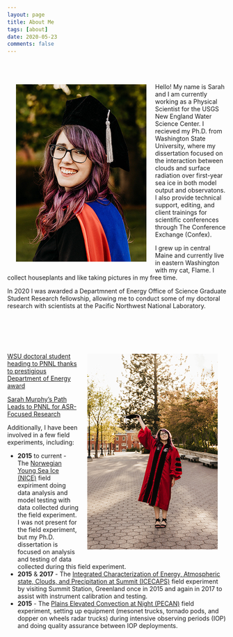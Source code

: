 ```yaml
---
layout: page
title: About Me
tags: [about]
date: 2020-05-23
comments: false
---
```

<br><br>
<img src = "Sarah2023-1699.jpeg" align = "left" style="margin:20px"><br>Hello! My name is Sarah and I am currently working as a Physical Scientist for the USGS New England Water Science Center. I recieved my Ph.D. from Washington State University, where my dissertation focused on the interaction between clouds and surface radiation over first-year sea ice in both model output and observatons. I also provide technical support, editing, and client trainings for scientific conferences through The Conference Exchange (Confex).

I grew up in central Maine and currently live in eastern Washington with my cat, Flame. I collect houseplants and like taking pictures in my free time.

In 2020 I was awarded a Departmnent of Energy Office of Science Graduate Student Research fellowship, allowing me to conduct some of my doctoral research with scientists at the Pacific Northwest National Laboratory.

<br><br><br><br>
<img src = "Sarah2023-1738.jpeg" align = "right" style="margin:20px"><br>[WSU doctoral student heading to PNNL thanks to prestigious Department of Energy award](https://news.wsu.edu/2020/05/12/wsu-doctoral-student-heading-pnnl-thanks-prestigious-department-energy-award/)

[Sarah Murphy’s Path Leads to PNNL for ASR-Focused Research](https://asr.science.energy.gov/news/program-news/post/12974)

Additionally, I have been involved in a few field experiments, including:
- **2015** to current - The <a href="https://www.npolar.no/en/projects/n-ice2015/">Norwegian Young Sea Ice (NICE)</a> field expiriment doing data analysis and model testing with data collected during the field experiment. I was not present for the field experiment, but my Ph.D. dissertation is focused on analysis and testing of data collected during this field experiment.
- **2015** & **2017** - The <a href="https://labs.wsu.edu/lar-sensing/icecaps-experiment/">Integrated Characterization of Energy, Atmospheric state, Clouds, and Precipitation at Summit (ICECAPS)</a> field experiment by visiting Summit Station, Greenland once in 2015 and again in 2017 to assist with instrument calibration and testing.
- **2015** - The <a href="https://www.nssl.noaa.gov/projects/pecan/#:~:text=Plains%20Elevated%20Convection%20At%20Night%20(PECAN)%20is%20a%20large%2C,1%20to%20July%2015%2C%202015.">Plains Elevated Convection at Night (PECAN)</a> field experiment, setting up equipment (mesonet trucks, tornado pods, and dopper on wheels radar trucks) during intensive observing periods (IOP) and doing quality assurance between IOP deployments.

<br><br>


